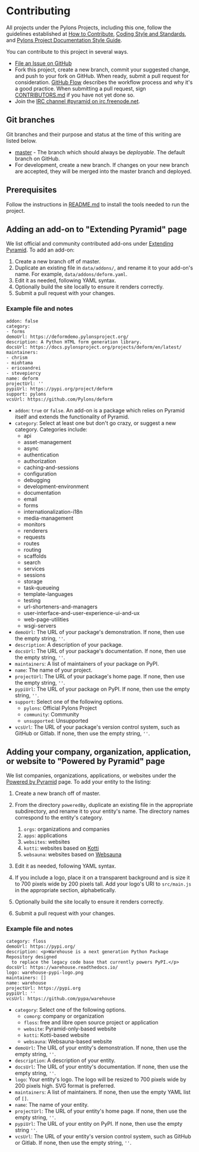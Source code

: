 # Contributing

All projects under the Pylons Projects, including this one, follow the guidelines established at [How to Contribute](https://pylonsproject.org/community-how-to-contribute.html), [Coding Style and Standards](https://pylonsproject.org/community-coding-style-standards.html), and [Pylons Project Documentation Style Guide](https://docs.pylonsproject.org/projects/docs-style-guide/).

You can contribute to this project in several ways.

*   [File an Issue on GitHub](https://github.com/Pylons/trypyramid.com/issues)
*   Fork this project, create a new branch, commit your suggested change, and push to your fork on GitHub.
    When ready, submit a pull request for consideration.
    [GitHub Flow](https://guides.github.com/introduction/flow/index.html) describes the workflow process and why it's a good practice.
    When submitting a pull request, sign [CONTRIBUTORS.md](https://github.com/Pylons/trypyramid.com/blob/master/CONTRIBUTORS.md) if you have not yet done so.
*   Join the [IRC channel #pyramid on irc.freenode.net](https://webchat.freenode.net/?channels=pyramid).

## Git branches

Git branches and their purpose and status at the time of this writing are listed below.

*   [master](https://github.com/Pylons/trypyramid.com/) - The branch which should always be *deployable*. The default branch on GitHub.
*   For development, create a new branch. If changes on your new branch are accepted, they will be merged into the master branch and deployed.

## Prerequisites

Follow the instructions in [README.md](https://github.com/Pylons/trypyramid.com) to install the tools needed to run the project.

## Adding an add-on to "Extending Pyramid" page

We list official and community contributed add-ons under [Extending Pyramid](https://trypyramid.com/extending-pyramid.html).
To add an add-on:

1.  Create a new branch off of master.
2.  Duplicate an existing file in `data/addons/`, and rename it to your add-on's name.  For example, `data/addons/deform.yaml`.
3.  Edit it as needed, following YAML syntax.
4.  Optionally build the site locally to ensure it renders correctly.
5.  Submit a pull request with your changes.

### Example file and notes

```
addon: false
category:
- forms
demoUrl: https://deformdemo.pylonsproject.org/
description: A Python HTML form generation library.
docsUrl: https://docs.pylonsproject.org/projects/deform/en/latest/
maintainers:
- chrism
- miohtama
- ericoandrei
- stevepiercy
name: deform
projectUrl: ''
pypiUrl: https://pypi.org/project/deform
support: pylons
vcsUrl: https://github.com/Pylons/deform
```

-   `addon`: `true` or `false`.
    An add-on is a package which relies on Pyramid itself and extends the functionality of Pyramid.
-   `category`: Select at least one but don't go crazy, or suggest a new category.
    Categories include:
    - api
    - asset-management
    - async
    - authentication
    - authorization
    - caching-and-sessions
    - configuration
    - debugging
    - development-environment
    - documentation
    - email
    - forms
    - internationalization-i18n
    - media-management
    - monitors
    - renderers
    - requests
    - routes
    - routing
    - scaffolds
    - search
    - services
    - sessions
    - storage
    - task-queueing
    - template-languages
    - testing
    - url-shorteners-and-managers
    - user-interface-and-user-experience-ui-and-ux
    - web-page-utilities
    - wsgi-servers
-   `demoUrl`: The URL of your package's demonstration.
    If none, then use the empty string, `''`.
-   `description`: A description of your package.
-   `docsUrl`: The URL of your package's documentation.
    If none, then use the empty string, `''`.
-   `maintainers`: A list of maintainers of your package on PyPI.
-   `name`: The name of your project.
-   `projectUrl`: The URL of your package's home page.
    If none, then use the empty string, `''`.
-   `pypiUrl`: The URL of your package on PyPI.
    If none, then use the empty string, `''`.
-   `support`: Select one of the following options.
    -   `pylons`: Official Pylons Project
    -   `community`: Community
    -   `unsupported`: Unsupported
-   `vcsUrl`: The URL of your package's version control system, such as GitHub or Gitlab.
    If none, then use the empty string, `''`.

## Adding your company, organization, application, or website to "Powered by Pyramid" page

We list companies, organizations, applications, or websites under the [Powered by Pyramid](https://trypyramid.com/community-powered-by-pyramid.html) page. To add your entity to the listing:

1.  Create a new branch off of master.
2.  From the directory `poweredBy`, duplicate an existing file in the appropriate subdirectory, and rename it to your entity's name.
    The directory names correspond to the entity's category.
    1.  `orgs`: organizations and companies
    2.  `apps`: applications
    3.  `websites`: websites
    4.  `kotti`: websites based on [Kotti](https://kotti.readthedocs.io/en/latest/)
    5.  `websauna`: websites based on [Websauna](https://websauna.org/)

3.  Edit it as needed, following YAML syntax.
4.  If you include a logo, place it on a transparent background and is size it to 700 pixels wide by 200 pixels tall.
    Add your logo's URI to `src/main.js` in the appropriate section, alphabetically.
5.  Optionally build the site locally to ensure it renders correctly.
6.  Submit a pull request with your changes.

### Example file and notes

```
category: floss
demoUrl: https://pypi.org/
description: <p>Warehouse is a next generation Python Package Repository designed
  to replace the legacy code base that currently powers PyPI.</p>
docsUrl: https://warehouse.readthedocs.io/
logo: warehouse-pypi-logo.png
maintainers: []
name: warehouse
projectUrl: https://pypi.org
pypiUrl: ''
vcsUrl: https://github.com/pypa/warehouse
```

- `category`: Select one of the following options.
    -   `comorg`: company or organization
    -   `floss`: free and libre open source project or application
    -   `website`: Pyramid-only-based website
    -   `kotti`: Kotti-based website
    -   `websauna`: Websauna-based website
-   `demoUrl`: The URL of your entity's demonstration.
    If none, then use the empty string, `''`.
-   `description`: A description of your entity.
-   `docsUrl`: The URL of your entity's documentation.
    If none, then use the empty string, `''`.
-   `logo`: Your entity's logo.
    The logo will be resized to 700 pixels wide by 200 pixels high.
    SVG format is preferred.
-   `maintainers`: A list of maintainers.
    If none, then use the empty YAML list of `[]`.
-   `name`: The name of your entity.
-   `projectUrl`: The URL of your entity's home page.
    If none, then use the empty string, `''`.
-   `pypiUrl`: The URL of your entity on PyPI.
    If none, then use the empty string `''`.
-   `vcsUrl`: The URL of your entity's version control system, such as GitHub or Gitlab.
    If none, then use the empty string, `''`.
